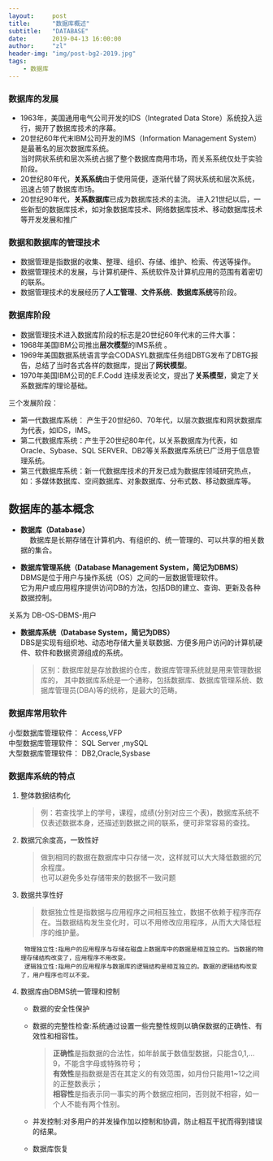 ```yaml
---
layout:     post
title:      "数据库概述"
subtitle:   "DATABASE"
date:       2019-04-13 16:00:00
author:     "zl"
header-img: "img/post-bg2-2019.jpg"
tags:
    - 数据库
---
```


### 数据库的发展

- 1963年，美国通用电气公司开发的IDS（Integrated Data Store）系统投入运行，揭开了数据库技术的序幕。   
-  20世纪60年代末IBM公司开发的IMS（Information Management System）是最著名的层次数据库系统。     
当时网状系统和层次系统占据了整个数据库商用市场，而关系系统仅处于实验阶段。     
- 20世纪80年代，**关系系统**由于使用简便，逐渐代替了网状系统和层次系统，迅速占领了数据库市场。 
- 20世纪90年代，**关系数据库**已成为数据库技术的主流。 
进入21世纪以后，一些新型的数据库技术，如对象数据库技术、网络数据库技术、移动数据库技术等开发发展和推广

### 数据和数据库的管理技术

- 数据管理是指数据的收集、整理、组织、存储、维护、检索、传送等操作。    
- 数据管理技术的发展，与计算机硬件、系统软件及计算机应用的范围有着密切的联系。   
- 数据管理技术的发展经历了**人工管理**、**文件系统**、**数据库系统**等阶段。

### 数据库阶段
- 数据管理技术进入数据库阶段的标志是20世纪60年代末的三件大事： 
- 1968年美国IBM公司推出**层次模型**的IMS系统 。   
- 1969年美国数据系统语言学会CODASYL数据库任务组DBTG发布了DBTG报告，总结了当时各式各样的数据库，提出了**网状模型**。         
- 1970年美国IBM公司的E.F.Codd 连续发表论文，提出了**关系模型**，奠定了关系数据库的理论基础。

三个发展阶段：

- 第一代数据库系统： 产生于20世纪60、70年代，以层次数据库和网状数据库为代表，如IDS，IMS。   
- 第二代数据库系统：产生于20世纪80年代，以关系数据库为代表，如Oracle、Sybase、SQL SERVER、DB2等关系数据库系统已广泛用于信息管理系统。 
- 第三代数据库系统：新一代数据库技术的开发已成为数据库领域研究热点，如：多媒体数据库、空间数据库、对象数据库、分布式数、移动数据库等。

## 数据库的基本概念

- **数据库（Database）**    
　 数据库是长期存储在计算机内、有组织的、统一管理的、可以共享的相关数据的集合。

- **数据库管理系统（Database Management System，简记为DBMS）**  
DBMS是位于用户与操作系统（OS）之间的一层数据管理软件。  
它为用户或应用程序提供访问DB的方法，包括DB的建立、查询、更新及各种数据控制。

关系为 DB-OS-DBMS-用户

- **数据库系统（Database System，简记为DBS）**  
  DBS是实现有组织地、动态地存储大量关联数据、方便多用户访问的计算机硬件、软件和数据资源组成的系统。

   > 区别：数据库就是存放数据的仓库，数据库管理系统就是用来管理数据库的，
    其中数据库系统是一个通称，包括数据库、数据库管理系统、数据库管理员(DBA)等的统称，是最大的范畴。

### 数据库常用软件
小型数据库管理软件：
Access,VFP     
中型数据库管理软件：
SQL Server ,mySQL   
大型数据库管理软件：
DB2,Oracle,Sysbase  

### 数据库系统的特点
1. 整体数据结构化
   > 例：若查找学上的学号，课程，成绩(分别对应三个表)，数据库系统不仅表述数据本身，还描述到数据之间的联系，便可非常容易的查找。
2. 数据冗余度高，一致性好
   >做到相同的数据在数据库中只存储一次，这样就可以大大降低数据的冗余程度。  
   也可以避免多处存储带来的数据不一致问题
3. 数据共享性好
   >数据独立性是指数据与应用程序之间相互独立，数据不依赖于程序而存在。当数据结构发生变化时，可以不用修改应用程序，从而大大降低程序的维护量。

        物理独立性:指用户的应用程序与存储在磁盘上数据库中的数据是相互独立的。当数据的物理存储结构改变了，应用程序不用改变。    
        逻辑独立性:指用户的应用程序与数据库的逻辑结构是相互独立的。数据的逻辑结构改变了，用户程序也可以不变。

4. 数据库由DBMS统一管理和控制
   
   - 数据的安全性保护
   - 数据的完整性检查:系统通过设置一些完整性规则以确保数据的正确性、有效性和相容性。    
 
        > **正确性**是指数据的合法性，如年龄属于数值型数据，只能含0,1,…9，不能含字母或特殊符号；             
        **有效性**是指数据是否在其定义的有效范围，如月份只能用1~12之间的正整数表示；        
        **相容性**是指表示同一事实的两个数据应相同，否则就不相容，如一个人不能有两个性别。


   - 并发控制:对多用户的并发操作加以控制和协调，防止相互干扰而得到错误的结果。

   - 数据库恢复
